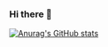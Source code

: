 ### Hi there 👋
[![Anurag's GitHub stats](https://github-readme-stats.vercel.app/api?username=wangwei10061)](https://github.com/anuraghazra/github-readme-stats)


<!--
**wangwei10061/wangwei10061** is a ✨ _special_ ✨ repository because its `README.md` (this file) appears on your GitHub profile.

Here are some ideas to get you started:

- 🔭 I’m currently working on ...
- 🌱 I’m currently learning ...
- 👯 I’m looking to collaborate on ...
- 🤔 I’m looking for help with ...
- 💬 Ask me about ...
- 📫 How to reach me: ...
- 😄 Pronouns: ...
- ⚡ Fun fact: ...
-->
